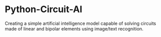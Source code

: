 # Python-Circuit-AI
Creating a simple artificial intelligence model capable of solving circuits made of linear and bipolar elements using image/text recognition.
